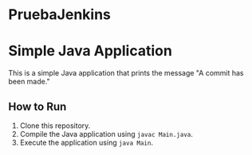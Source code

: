# PruebaJenkins

# Simple Java Application

This is a simple Java application that prints the message "A commit has been made."

## How to Run

1. Clone this repository.
2. Compile the Java application using `javac Main.java`.
3. Execute the application using `java Main`.
